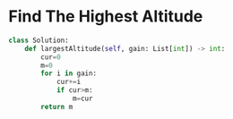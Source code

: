 # Find The Highest Altitude
```python
class Solution:
    def largestAltitude(self, gain: List[int]) -> int:
        cur=0
        m=0
        for i in gain:
            cur+=i
            if cur>m:
                m=cur
        return m
```
